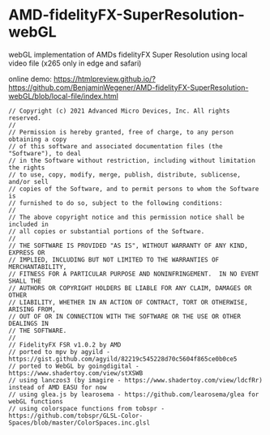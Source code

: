# AMD-fidelityFX-SuperResolution-webGL
webGL implementation of AMDs fidelityFX Super Resolution using local video file (x265 only in edge and safari)

online demo: https://htmlpreview.github.io/?https://github.com/BenjaminWegener/AMD-fidelityFX-SuperResolution-webGL/blob/local-file/index.html

```
// Copyright (c) 2021 Advanced Micro Devices, Inc. All rights reserved.
//
// Permission is hereby granted, free of charge, to any person obtaining a copy
// of this software and associated documentation files (the "Software"), to deal
// in the Software without restriction, including without limitation the rights
// to use, copy, modify, merge, publish, distribute, sublicense, and/or sell
// copies of the Software, and to permit persons to whom the Software is
// furnished to do so, subject to the following conditions:
//
// The above copyright notice and this permission notice shall be included in
// all copies or substantial portions of the Software.
//
// THE SOFTWARE IS PROVIDED "AS IS", WITHOUT WARRANTY OF ANY KIND, EXPRESS OR
// IMPLIED, INCLUDING BUT NOT LIMITED TO THE WARRANTIES OF MERCHANTABILITY,
// FITNESS FOR A PARTICULAR PURPOSE AND NONINFRINGEMENT.  IN NO EVENT SHALL THE
// AUTHORS OR COPYRIGHT HOLDERS BE LIABLE FOR ANY CLAIM, DAMAGES OR OTHER
// LIABILITY, WHETHER IN AN ACTION OF CONTRACT, TORT OR OTHERWISE, ARISING FROM,
// OUT OF OR IN CONNECTION WITH THE SOFTWARE OR THE USE OR OTHER DEALINGS IN
// THE SOFTWARE.
//
// FidelityFX FSR v1.0.2 by AMD
// ported to mpv by agyild - https://gist.github.com/agyild/82219c545228d70c5604f865ce0b0ce5
// ported to WebGL by goingdigital - https://www.shadertoy.com/view/stXSWB
// using lanczos3 (by imagire - https://www.shadertoy.com/view/ldcfRr) instead of AMD EASU for now
// using glea.js by learosema - https://github.com/learosema/glea for webGL functions
// using colorspace functions from tobspr - https://github.com/tobspr/GLSL-Color-Spaces/blob/master/ColorSpaces.inc.glsl
```
